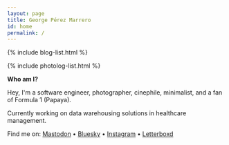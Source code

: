 ```yaml
---
layout: page
title: George Pérez Marrero
id: home
permalink: /
---
```


{% include blog-list.html %}

{% include photolog-list.html %}

**Who am I?**

Hey, I'm a software engineer, photographer, cinephile, minimalist, and a fan of Formula 1 (Papaya).

Currently working on data warehousing solutions in healthcare management.

Find me on: [Mastodon](https://c.im/@georgeperez/) &bull; [Bluesky](https://bsky.app/profile/george.perezmarrero.com) &bull; [Instagram](https://instagram.com/georgeperez/) &bull; [Letterboxd](https://letterboxd.com/georgeperez/)

